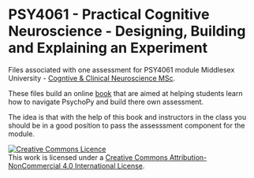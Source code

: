 # PSY4061 - Practical Cognitive Neuroscience - Designing, Building and Explaining an Experiment
Files associated with one assessment for PSY4061 module Middlesex University - [Cogntive & Clinical Neuroscience MSc](https://www.mdx.ac.uk/courses/postgraduate/cognitive-clinical-neuroscience). 

These files build an online [book](https://jonsilas.quarto.pub/designing-building-and-explaining-an-experiment/) that are aimed at helping students learn how to navigate PsychoPy and build there own assessment. 

The idea is that with the help of this book and instructors in the class you should be in a good position to pass the assesssment component for the module. 

<a rel="license" href="http://creativecommons.org/licenses/by-nc/4.0/"><img alt="Creative Commons Licence" style="border-width:0" src="https://i.creativecommons.org/l/by-nc/4.0/88x31.png" /></a><br />This work is licensed under a <a rel="license" href="http://creativecommons.org/licenses/by-nc/4.0/">Creative Commons Attribution-NonCommercial 4.0 International License</a>.
